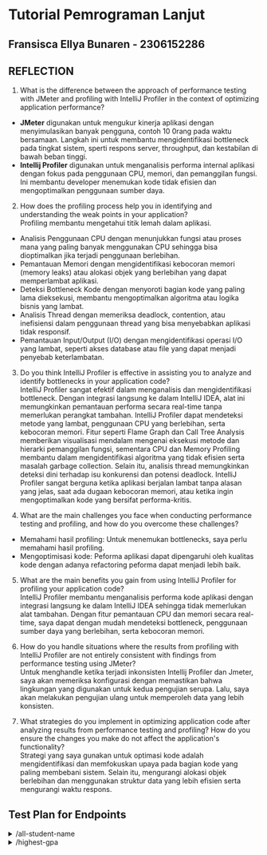 # Tutorial Pemrograman Lanjut
## Fransisca Ellya Bunaren - 2306152286

## REFLECTION
1. What is the difference between the approach of performance testing with JMeter and profiling with IntelliJ Profiler in the context of optimizing application performance?<br>

* <b>JMeter</b> digunakan untuk mengukur kinerja aplikasi dengan menyimulasikan banyak pengguna, contoh 10 0rang pada waktu bersamaan. Langkah ini untuk membantu mengidentifikasi bottleneck pada tingkat sistem, sperti respons server, throughput, dan kestabilan di bawah beban tinggi.
* <b>Intellij Profiler</b> digunakan untuk menganalisis performa internal aplikasi dengan fokus pada penggunaan CPU, memori, dan pemanggilan fungsi. Ini membantu developer menemukan kode tidak efisien dan mengoptimalkan penggunaan sumber daya. 

2. How does the profiling process help you in identifying and understanding the weak points in your application?<br>
Profiling membantu mengetahui titik lemah dalam aplikasi.
* Analisis Penggunaan CPU dengan menunjukkan fungsi atau proses mana yang paling banyak menggunakan CPU sehingga bisa dioptimalkan jika terjadi penggunaan berlebihan. 
* Pemantauan Memori dengan mengidentifikasi kebocoran memori (memory leaks) atau alokasi objek yang berlebihan yang dapat memperlambat aplikasi. 
* Deteksi Bottleneck Kode dengan menyoroti bagian kode yang paling lama dieksekusi, membantu mengoptimalkan algoritma atau logika bisnis yang lambat. 
* Analisis Thread dengan memeriksa deadlock, contention, atau inefisiensi dalam penggunaan thread yang bisa menyebabkan aplikasi tidak responsif. 
* Pemantauan Input/Output (I/O) dengan mengidentifikasi operasi I/O yang lambat, seperti akses database atau file yang dapat menjadi penyebab keterlambatan.

3. Do you think IntelliJ Profiler is effective in assisting you to analyze and identify bottlenecks in your application code?
<br>IntelliJ Profiler sangat efektif dalam menganalisis dan mengidentifikasi bottleneck. Dengan integrasi langsung ke dalam IntelliJ IDEA, alat ini memungkinkan pemantauan performa secara real-time tanpa memerlukan perangkat tambahan. IntelliJ Profiler dapat mendeteksi metode yang lambat, penggunaan CPU yang berlebihan, serta kebocoran memori. Fitur seperti Flame Graph dan Call Tree Analysis memberikan visualisasi mendalam mengenai eksekusi metode dan hierarki pemanggilan fungsi, sementara CPU dan Memory Profiling membantu dalam mengidentifikasi algoritma yang tidak efisien serta masalah garbage collection. Selain itu, analisis thread memungkinkan deteksi dini terhadap isu konkurensi dan potensi deadlock. IntelliJ Profiler sangat berguna ketika aplikasi berjalan lambat tanpa alasan yang jelas, saat ada dugaan kebocoran memori, atau ketika ingin mengoptimalkan kode yang bersifat performa-kritis.


4. What are the main challenges you face when conducting performance testing and profiling, and how do you overcome these challenges?<br>
* Memahami hasil profiling: Untuk menemukan bottlenecks, saya perlu memahami hasil profiling.
* Mengoptimisasi kode: Peforma aplikasi dapat dipengaruhi oleh kualitas kode dengan adanya refactoring peforma dapat menjadi lebih baik.

5. What are the main benefits you gain from using IntelliJ Profiler for profiling your application code?
<br>IntelliJ Profiler membantu menganalisis performa kode aplikasi dengan integrasi langsung ke dalam IntelliJ IDEA sehingga tidak memerlukan alat tambahan. Dengan fitur pemantauan CPU dan memori secara real-time, saya dapat dengan mudah mendeteksi bottleneck, penggunaan sumber daya yang berlebihan, serta kebocoran memori.


6. How do you handle situations where the results from profiling with IntelliJ Profiler are not entirely consistent with findings from performance testing using JMeter?
<br>Untuk menghandle ketika terjadi inkonsisten Intellij Profiler dan Jmeter, saya akan memeriksa konfigurasi dengan memastikan bahwa lingkungan yang digunakan untuk kedua pengujian serupa. Lalu, saya akan melakukan pengujian ulang untuk memperoleh data yang lebih konsisten. 


7. What strategies do you implement in optimizing application code after analyzing results from performance testing and profiling? How do you ensure the changes you make do not affect the application's functionality?
<br>Strategi yang saya gunakan untuk optimasi kode adalah mengidentifikasi dan memfokuskan upaya pada bagian kode yang paling membebani sistem. Selain itu, mengurangi alokasi objek berlebihan dan menggunakan struktur data yang lebih efisien serta mengurangi waktu respons.

## Test Plan for Endpoints
<details>
<summary> /all-student-name</summary>
<b>Before Profiling and Performance Optimization</b>

* <b>View Results Tree</b>
  ![Screenshot 2025-03-13 055443.png](..%2F..%2F..%2F..%2F..%2F..%2F..%2F..%2F..%2FPictures%2FScreenshots%2FScreenshot%202025-03-13%20055443.png)

* <b>View Results in Table</b>
  ![Screenshot 2025-03-13 055452.png](..%2F..%2F..%2F..%2F..%2F..%2F..%2F..%2F..%2FPictures%2FScreenshots%2FScreenshot%202025-03-13%20055452.png)

* <b>Summary Report</b>
  ![Screenshot 2025-03-13 055504.png](..%2F..%2F..%2F..%2F..%2F..%2F..%2F..%2F..%2FPictures%2FScreenshots%2FScreenshot%202025-03-13%20055504.png)

* <b>Graph Results</b>
  ![Screenshot 2025-03-13 055515.png](..%2F..%2F..%2F..%2F..%2F..%2F..%2F..%2F..%2FPictures%2FScreenshots%2FScreenshot%202025-03-13%20055515.png)

* Test Result JMeter
  ![Screenshot 2025-03-13 055745.png](..%2F..%2F..%2F..%2F..%2F..%2F..%2F..%2F..%2FPictures%2FScreenshots%2FScreenshot%202025-03-13%20055745.png)

<b>After Profiling and Performance Optimization</b>

* <b>View Results Tree</b>
  ![Screenshot 2025-03-13 003112.png](..%2F..%2F..%2F..%2F..%2F..%2F..%2F..%2F..%2FPictures%2FScreenshots%2FScreenshot%202025-03-13%20003112.png)

* <b>View Results in Table</b>
  ![Screenshot 2025-03-13 003122.png](..%2F..%2F..%2F..%2F..%2F..%2F..%2F..%2F..%2FPictures%2FScreenshots%2FScreenshot%202025-03-13%20003122.png)

* <b>Summary Report</b>
  ![Screenshot 2025-03-13 003135.png](..%2F..%2F..%2F..%2F..%2F..%2F..%2F..%2F..%2FPictures%2FScreenshots%2FScreenshot%202025-03-13%20003135.png)

* <b>Graph Results</b>
  ![Screenshot 2025-03-13 003146.png](..%2F..%2F..%2F..%2F..%2F..%2F..%2F..%2F..%2FPictures%2FScreenshots%2FScreenshot%202025-03-13%20003146.png)

* Test Result JMeter
  ![Screenshot 2025-03-13 003806.png](..%2F..%2F..%2F..%2F..%2F..%2F..%2F..%2F..%2FPictures%2FScreenshots%2FScreenshot%202025-03-13%20003806.png)

</details>

<details>
<summary> /highest-gpa</summary>
<b>Before Profiling and Performance Optimization</b>

* <b>View Results Tree</b>
  ![Screenshot 2025-03-13 055858.png](..%2F..%2F..%2F..%2F..%2F..%2F..%2F..%2F..%2FPictures%2FScreenshots%2FScreenshot%202025-03-13%20055858.png)

* <b>View Results in Table</b>
  ![Screenshot 2025-03-13 055911.png](..%2F..%2F..%2F..%2F..%2F..%2F..%2F..%2F..%2FPictures%2FScreenshots%2FScreenshot%202025-03-13%20055911.png)

* <b>Summary Report</b>
  ![Screenshot 2025-03-13 055925.png](..%2F..%2F..%2F..%2F..%2F..%2F..%2F..%2F..%2FPictures%2FScreenshots%2FScreenshot%202025-03-13%20055925.png)

* <b>Graph Results</b>
  ![Screenshot 2025-03-13 055936.png](..%2F..%2F..%2F..%2F..%2F..%2F..%2F..%2F..%2FPictures%2FScreenshots%2FScreenshot%202025-03-13%20055936.png)

* Test Result JMeter
  ![Screenshot 2025-03-13 060035.png](..%2F..%2F..%2F..%2F..%2F..%2F..%2F..%2F..%2FPictures%2FScreenshots%2FScreenshot%202025-03-13%20060035.png)

<b>After Profiling and Performance Optimization</b>

* <b>View Results Tree</b>
  ![Screenshot 2025-03-13 002730.png](..%2F..%2F..%2F..%2F..%2F..%2F..%2F..%2F..%2FPictures%2FScreenshots%2FScreenshot%202025-03-13%20002730.png)

* <b>View Results in Table</b>
  ![Screenshot 2025-03-13 002740.png](..%2F..%2F..%2F..%2F..%2F..%2F..%2F..%2F..%2FPictures%2FScreenshots%2FScreenshot%202025-03-13%20002740.png)

* <b>Summary Report</b>
  ![Screenshot 2025-03-13 002748.png](..%2F..%2F..%2F..%2F..%2F..%2F..%2F..%2F..%2FPictures%2FScreenshots%2FScreenshot%202025-03-13%20002748.png)

* <b>Graph Results</b>
  ![Screenshot 2025-03-13 002756.png](..%2F..%2F..%2F..%2F..%2F..%2F..%2F..%2F..%2FPictures%2FScreenshots%2FScreenshot%202025-03-13%20002756.png)

* Test Result JMeter
  ![Screenshot 2025-03-13 003232.png](..%2F..%2F..%2F..%2F..%2F..%2F..%2F..%2F..%2FPictures%2FScreenshots%2FScreenshot%202025-03-13%20003232.png)
</details>
